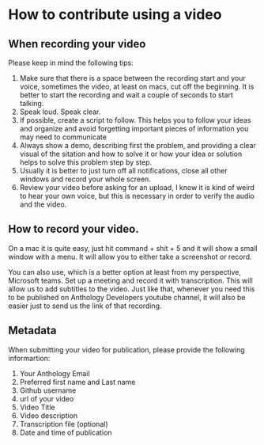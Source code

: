 # How to contribute using a video

## When recording your video

Please keep in mind the following tips:

1. Make sure that there is a space between the recording start and your voice, sometimes the video, at least on macs, cut off the beginning. It is better to start the recording and wait a couple of seconds to start talking.
2. Speak loud. Speak clear.
3. If possible, create a script to follow. This helps you to follow your ideas and organize and avoid forgetting important pieces of information you may need to communicate
4. Always show a demo, describing first the problem, and providing a clear visual of the sitation and how to solve it or how your idea or solution helps to solve this problem step by step.
5. Usually it is better to just turn off all notifications, close all other windows and record your whole screen.
6. Review your video before asking for an upload, I know it is kind of weird to hear your own voice, but this is necessary in order to verify the audio and the video.

## How to record your video.

On a mac it is quite easy, just hit command + shit + 5 and it will show a small window with a menu. It will allow you to either take a screenshot or record. 

You can also use, which is a better option at least from my perspective, Microsoft teams. Set up a meeting and record it with transcription. This will allow us to add subtitles to the video.
Just like that, whenever you need this to be published on Anthology Developers youtube channel, it will also be easier just to send us the link of that recording.

## Metadata

When submitting your video for publication, please provide the following informartion:

1. Your Anthology Email
2. Preferred first name and Last name
3. Github username
4. url of your video
5. Video Title
6. Video description
7. Transcription file (optional)
8. Date and time of publication

